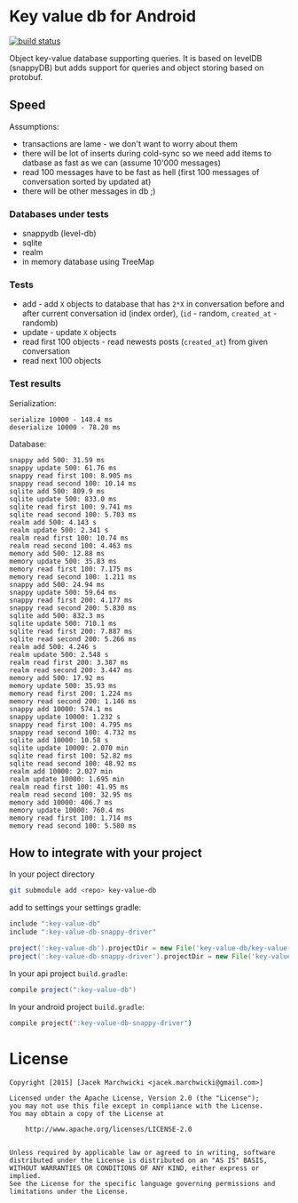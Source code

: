 # Key value db for Android
[![build status](http://gitlab-ci.appunite.net/projects/42/status.png?ref=master)](http://gitlab-ci.appunite.net/projects/42?ref=master)

Object key-value database supporting queries. It is based on levelDB (snappyDB) but adds support for queries and object storing based on protobuf.

## Speed

Assumptions:
* transactions are lame - we don't want to worry about them
* there will be lot of inserts during cold-sync so we need add items to datbase as fast as we can (assume 10'000 messages)
* read 100 messages have to be fast as hell (first 100 messages of conversation sorted by updated at)
* there will be other messages in db ;)

### Databases under tests

* snappydb (level-db)
* sqlite
* realm
* in memory database using TreeMap


### Tests

* add - add `X` objects to database that has `2*X` in conversation before and after current conversation id (index order), (`id` - random, `created_at` - randomb)
* update - update `X` objects
* read first 100 objects - read newests posts (`created_at`) from given conversation
* read next 100 objects

### Test results

Serialization:

```
serialize 10000 - 148.4 ms
deserialize 10000 - 78.20 ms
```

Database:

```
snappy add 500: 31.59 ms
snappy update 500: 61.76 ms
snappy read first 100: 8.905 ms
snappy read second 100: 10.14 ms
sqlite add 500: 809.9 ms
sqlite update 500: 833.0 ms
sqlite read first 100: 9.741 ms
sqlite read second 100: 5.703 ms
realm add 500: 4.143 s
realm update 500: 2.341 s
realm read first 100: 10.74 ms
realm read second 100: 4.463 ms
memory add 500: 12.88 ms
memory update 500: 35.83 ms
memory read first 100: 7.175 ms
memory read second 100: 1.211 ms
snappy add 500: 24.94 ms
snappy update 500: 59.64 ms
snappy read first 200: 4.177 ms
snappy read second 200: 5.830 ms
sqlite add 500: 832.3 ms
sqlite update 500: 710.1 ms
sqlite read first 200: 7.887 ms
sqlite read second 200: 5.266 ms
realm add 500: 4.246 s
realm update 500: 2.548 s
realm read first 200: 3.387 ms
realm read second 200: 3.447 ms
memory add 500: 17.92 ms
memory update 500: 35.93 ms
memory read first 200: 1.224 ms
memory read second 200: 1.146 ms
snappy add 10000: 574.1 ms
snappy update 10000: 1.232 s
snappy read first 100: 4.795 ms
snappy read second 100: 4.732 ms
sqlite add 10000: 10.58 s
sqlite update 10000: 2.070 min
sqlite read first 100: 52.82 ms
sqlite read second 100: 48.92 ms
realm add 10000: 2.027 min
realm update 10000: 1.695 min
realm read first 100: 41.95 ms
realm read second 100: 32.95 ms
memory add 10000: 406.7 ms
memory update 10000: 760.4 ms
memory read first 100: 1.714 ms
memory read second 100: 5.580 ms
```

## How to integrate with your project
In your poject directory

```bash
git submodule add <repo> key-value-db
```

add to settings your settings gradle:

```groovy
include ":key-value-db"
include ":key-value-db-snappy-driver"

project(':key-value-db').projectDir = new File('key-value-db/key-value-db')
project(':key-value-db-snappy-driver').projectDir = new File('key-value-db/key-value-db-snappy-driver')
```

In your api project `build.gradle`:

```groovy
compile project(":key-value-db")
```

In your android project `build.gradle`:

```bash
compile project(":key-value-db-snappy-driver")
```

# License

    Copyright [2015] [Jacek Marchwicki <jacek.marchwicki@gmail.com>]
    
    Licensed under the Apache License, Version 2.0 (the "License");
    you may not use this file except in compliance with the License.
    You may obtain a copy of the License at
    
    	http://www.apache.org/licenses/LICENSE-2.0
        
    
    Unless required by applicable law or agreed to in writing, software
    distributed under the License is distributed on an "AS IS" BASIS,
    WITHOUT WARRANTIES OR CONDITIONS OF ANY KIND, either express or implied.
    See the License for the specific language governing permissions and
    limitations under the License.
